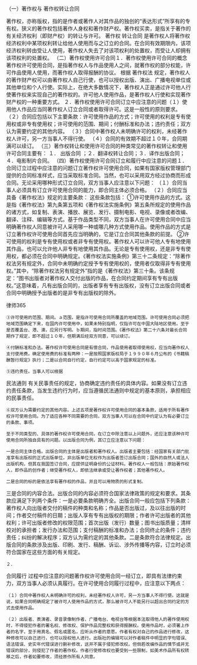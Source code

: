 
 


（一）著作权与
著作权转让合同
 
著作权，亦称版权，指的是作者或著作人对其作品的独创的“表达形式”所享有的专有权。狭义的著作权包括著作人身权和著作财产权。著作权买卖，是指关于著作的有关经济权利（即财产权）的转让与许可。
    著作权
转让合同
是著作权人将著作权经济权利中某项权利转让给他人使用而与之订立的合同。在合同有效期限内，该项经济权利转由受让人使用，著作权人失去了对该项权利的处置权，而受让人却拥有该项权利的处置权。
    （二）著作权使用许可合同１．著作权使用许可合同的概念著作权许可使用合同，是指著作权人与作品使用人之间，就著作权的部分权能，许可作品使用人使用，而著作权人取得报酬的协议。
    根据
著作权法
规定，著作权人的著作财产权可以由著作权人自己行使，也可以授权出版、演出、广播电视单位或其他单位和个人行使。实际上，在绝大多数情况下，著作权人正是通过许可他人行使著作权来实现自己的著作权的。许可他人使用作品，是著作权人行使和实现著作财产权的一种重要方式。
    ２．著作权使用许可合同订立中应注意的问题（１）使用他人作品应当同著作权人订立合同或者取得许可。这是一般性的原则要求。
    （２）合同应包括以下主要条款：许可使用作品的方式；许可使用的权利是专有使用权或非专有使用权；许可使用的范围、期间；付酬标准和办法；违约责任；双方认为需要约定的其他内容。
（３）合同中著作权人未明确许可的权利，未经著作权人许可，另一方当事人不得行使。
    （４）合同的有效期不超过１０年，合同期满可以续订。
    （三）著作权转让和使用许可合同的种类常见的著作权转让和使用许可合同主要有：
１．
出版合同
；２．翻译权转让合同；３．译作出版合同；４．电影制片合同。
    （四）著作权使用许可合同订立和履行中应注意的问题１．合同订立过程中应注意的问题订立著作权许可使用合同，如果有国家版权管理部门提供的合同标准样式，应当采取标准合同。当然，也可以采用双方经过协商而形成合同。无论采用哪种形式订立合同，双方当事人应注意以下问题：
    （１）合同当事人必须具有订立许可使用合同的能力，即合同主体必须合格。
（２）合同应当具备《著作权法》规定的主要条款：
这些条款包括：
①许可使用作品的方式。这是指《著作权法》第九条第五项和《著作权法实施条例》第五条所规定的使用作品的诸方式，如复制、表演、播放、展览、发行、摄制电影、电视、录像或者改编、翻译、注释、编辑等方式。基于作品类型不同，双方当事人在许可使用合同中应当明确著作权人同意被许可人采用哪一种或哪几种方式使用作品。使用作品的方式是订立著作权许可使用合同首先应当明确的，它是订立合同其他条款的前提。
    ②许可使用的权利是专有使用权或者非专有使用权。著作权人可以许可他人专有地使用其作品，也可以允许他人非专有地使用其作品。无论是专有使用权，还是非专有使用权，都必须在合同中明确规定。《著作权法实施条例》第三十二条规定：“除著作权法另有规定外，合同中未明确约定授予专有使用权的，使用者仅取得非专有使用权。”其中，“除著作权法另有规定外”指的是《著作权法》第三十条。该条规定：“图书出版者对著作权人交付出版的作品，在合同约定期间享有专有出版权。”这意味着，凡有出版合同的，出版者享有专有出版权，没有订立出版合同或者合同中明确授予出版者的是非专有出版权的除外。




 
律师365






    ③许可使用的范围、期间。ａ范围，是指许可使用合同所覆盖的地域范围。许可使用合同必须把地域范围确定下来，在国内许可使用中，如果未特别指明，仅指许可在中国大陆地区使用。至于是否覆盖台、港、澳，应另行写明。ｂ期间，指时间范围。《著作权法》第二十六条对最长合同期作了规定，即不超过１０年，但期满后经双方同意，可以续订。

    ④付酬标准和办法。著作权许可使用合同是有偿合同，作品使用者取得使用权，应当向著作权人支付使用费。确定使用费的标准有两种：一是按照国家版权局于１９９０年６月公布的《书籍稿酬暂行规定》执行；二是以合同自行约定，自行约定可以高于国家规定的标准。

    ⑤违约责任。当事人可以根据

民法通则
有关民事责任的规定，协商确定违约责任的具体内容。如果没有订立违约责任条款，当发生违约行为时，应当遵循民法通则中规定的基本原则，承担相应的民事责任。

    ⑥双方认为需要约定的其他内容。上述五项是著作权许可使用合同的基本条款，适用于所有著作权许可使用合同。为了适应各种不同需要的合同，双方当事人可以在合同中约定认为有必要订立的条款、事项。

    至于不同类型的、具体的著作权许可使用合同，在订立中除注意以上问题外，还应注意该种许可使用合同所独自具有的问题。以出版合同为例，其订立应注意以下问题：

    一是合同主体合格。出版合同的主体是出版者和著作权人。出版者主要包括：经国家有关部门批准享有出版权的正式出版单位，非出版单位无权作为出版者签订出版合同；国外的自然人或法人出版机构，但其在我国签订合同，应提供证明身份的公证材料。著作权人一般包括：原始著作权人，即作品的创作者；继受著作权人，即依法继承或受让著作权者；其他著作权人。

    二是合同的标的是依法享有著作权的作品，并且可以用物质的形式复制。

三是合同的内容合法。出版合同的内容必须符合国家法律政策的规定和要求。其条款应满足下列两个条件：一是必要条款明确齐全。出版合同一般应包括下列条款：著作权人向出版者交付的稿件的种类和名称；作品是否出版过，及以往出版的时间；作者交付稿件的日期；出版人享有专有出版权的期限；作者许可出版者的其他权利；许可出版者修改的权限范围；首次出版（发行）数量；图书出版质量；清样校对的承担者；发行办法和范围；支付稿酬的标准和办法；合同终止的条件；违约责任；纠纷的解决程序；双方认为需约定的其他条款。二是条款符合法律规定。出版合同的条款涉及出版、印刷、发行、稿酬、诉讼、涉外传播等内容，订立时必须符合国家在这些方面的有关规定。

    ２．

合同履行
过程中应注意的问题著作权许可使用合同一经订立，即具有法律约束力，双方当事人必须认真履行。在许可使用合同履行过程中，应注意以下两点：

    （１）合同中著作权人未明确许可的权利，未经著作权人许可，另一方当事人不得行使。这就是说，如果合同明确规定了被许可人使用作品的方式，那么被许可人不能另行以超出合同约定的方式去使用作品。

    （２）出版者、表演者、录音录像制作者、广播电台、电视台等根据本法取得他人的著作使用权时，不得侵犯作者的署名权、修改权、保护作品完整权和获得报酬权。使用作品时，必须署上作者的名字，至于用真名、假名或匿名，应听从作者的意愿。作者有权对自己的作品进行修改，这种修改可以自己进行，也可以授权他人进行。出版社的编辑可以对作者稿件中明显的字句错误、语法错误、史实年代错误进行删补修改，这并不属于侵犯修改权。但倘若改编作品的情节或并无错误的部分，则侵犯了作者的著作权。作者行使修改权也要受到一些限制，如美术作品所有权转移之后，作者如要修改，须经原作所有人同意。




 
 


 

 
 
 
 
 
  


  
 

  


  


  
 
 
 
 

